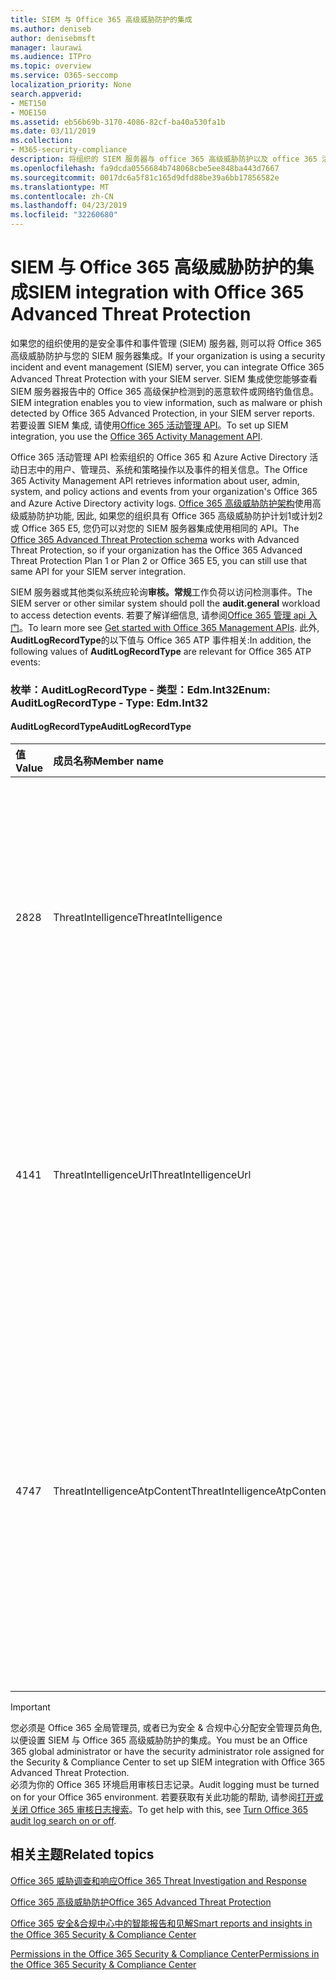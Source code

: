 ```yaml
---
title: SIEM 与 Office 365 高级威胁防护的集成
ms.author: deniseb
author: denisebmsft
manager: laurawi
ms.audience: ITPro
ms.topic: overview
ms.service: O365-seccomp
localization_priority: None
search.appverid:
- MET150
- MOE150
ms.assetid: eb56b69b-3170-4086-82cf-ba40a530fa1b
ms.date: 03/11/2019
ms.collection:
- M365-security-compliance
description: 将组织的 SIEM 服务器与 office 365 高级威胁防护以及 office 365 活动管理 API 中相关的威胁事件集成。
ms.openlocfilehash: fa9dcda0556684b748068cbe5ee848ba443d7667
ms.sourcegitcommit: 0017dc6a5f81c165d9dfd88be39a6bb17856582e
ms.translationtype: MT
ms.contentlocale: zh-CN
ms.lasthandoff: 04/23/2019
ms.locfileid: "32260680"
---
```

# <a name="siem-integration-with-office-365-advanced-threat-protection"></a><span data-ttu-id="a8c58-103">SIEM 与 Office 365 高级威胁防护的集成</span><span class="sxs-lookup"><span data-stu-id="a8c58-103">SIEM integration with Office 365 Advanced Threat Protection</span></span>

<span data-ttu-id="a8c58-104">如果您的组织使用的是安全事件和事件管理 (SIEM) 服务器, 则可以将 Office 365 高级威胁防护与您的 SIEM 服务器集成。</span><span class="sxs-lookup"><span data-stu-id="a8c58-104">If your organization is using a security incident and event management (SIEM) server, you can integrate Office 365 Advanced Threat Protection with your SIEM server.</span></span> <span data-ttu-id="a8c58-105">SIEM 集成使您能够查看 SIEM 服务器报告中的 Office 365 高级保护检测到的恶意软件或网络钓鱼信息。</span><span class="sxs-lookup"><span data-stu-id="a8c58-105">SIEM integration enables you to view information, such as malware or phish detected by Office 365 Advanced Protection, in your SIEM server reports.</span></span> <span data-ttu-id="a8c58-106">若要设置 SIEM 集成, 请使用[Office 365 活动管理 API](https://docs.microsoft.com/office/office-365-management-api/office-365-management-activity-api-reference)。</span><span class="sxs-lookup"><span data-stu-id="a8c58-106">To set up SIEM integration, you use the [Office 365 Activity Management API](https://docs.microsoft.com/office/office-365-management-api/office-365-management-activity-api-reference).</span></span> 

<span data-ttu-id="a8c58-107">Office 365 活动管理 API 检索组织的 Office 365 和 Azure Active Directory 活动日志中的用户、管理员、系统和策略操作以及事件的相关信息。</span><span class="sxs-lookup"><span data-stu-id="a8c58-107">The Office 365 Activity Management API retrieves information about user, admin, system, and policy actions and events from your organization's Office 365 and Azure Active Directory activity logs.</span></span> <span data-ttu-id="a8c58-108">[Office 365 高级威胁防护架构](https://docs.microsoft.com/office/office-365-management-api/office-365-management-activity-api-schema#office-365-advanced-threat-protection-and-threat-intelligence-schema)使用高级威胁防护功能, 因此, 如果您的组织具有 Office 365 高级威胁防护计划1或计划2或 Office 365 E5, 您仍可以对您的 SIEM 服务器集成使用相同的 API。</span><span class="sxs-lookup"><span data-stu-id="a8c58-108">The [Office 365 Advanced Threat Protection schema](https://docs.microsoft.com/office/office-365-management-api/office-365-management-activity-api-schema#office-365-advanced-threat-protection-and-threat-intelligence-schema) works with Advanced Threat Protection, so if your organization has the Office 365 Advanced Threat Protection Plan 1 or Plan 2 or Office 365 E5, you can still use that same API for your SIEM server integration.</span></span> 

<span data-ttu-id="a8c58-109">SIEM 服务器或其他类似系统应轮询**审核。常规**工作负荷以访问检测事件。</span><span class="sxs-lookup"><span data-stu-id="a8c58-109">The SIEM server or other similar system should poll the **audit.general** workload to access detection events.</span></span> <span data-ttu-id="a8c58-110">若要了解详细信息, 请参阅[Office 365 管理 api 入门](https://docs.microsoft.com/office/office-365-management-api/get-started-with-office-365-management-apis)。</span><span class="sxs-lookup"><span data-stu-id="a8c58-110">To learn more see [Get started with Office 365 Management APIs](https://docs.microsoft.com/office/office-365-management-api/get-started-with-office-365-management-apis).</span></span> <span data-ttu-id="a8c58-111">此外, **AuditLogRecordType**的以下值与 Office 365 ATP 事件相关:</span><span class="sxs-lookup"><span data-stu-id="a8c58-111">In addition, the following values of **AuditLogRecordType** are relevant for Office 365 ATP events:</span></span>

### <a name="enum-auditlogrecordtype---type-edmint32"></a><span data-ttu-id="a8c58-112">枚举：AuditLogRecordType - 类型：Edm.Int32</span><span class="sxs-lookup"><span data-stu-id="a8c58-112">Enum: AuditLogRecordType - Type: Edm.Int32</span></span>

#### <a name="auditlogrecordtype"></a><span data-ttu-id="a8c58-113">AuditLogRecordType</span><span class="sxs-lookup"><span data-stu-id="a8c58-113">AuditLogRecordType</span></span>

|<span data-ttu-id="a8c58-114">值</span><span class="sxs-lookup"><span data-stu-id="a8c58-114">Value</span></span>|<span data-ttu-id="a8c58-115">成员名称</span><span class="sxs-lookup"><span data-stu-id="a8c58-115">Member name</span></span>|<span data-ttu-id="a8c58-116">说明</span><span class="sxs-lookup"><span data-stu-id="a8c58-116">Description</span></span>|
|:-----|:-----|:-----|
|<span data-ttu-id="a8c58-117">28</span><span class="sxs-lookup"><span data-stu-id="a8c58-117">28</span></span>|<span data-ttu-id="a8c58-118">ThreatIntelligence</span><span class="sxs-lookup"><span data-stu-id="a8c58-118">ThreatIntelligence</span></span>|<span data-ttu-id="a8c58-119">Exchange Online Protection 和 Office 365 高级威胁防护中的网络钓鱼和恶意软件事件。</span><span class="sxs-lookup"><span data-stu-id="a8c58-119">Phishing and malware events from Exchange Online Protection and Office 365 Advanced Threat Protection.</span></span>|
|<span data-ttu-id="a8c58-120">41</span><span class="sxs-lookup"><span data-stu-id="a8c58-120">41</span></span>|<span data-ttu-id="a8c58-121">ThreatIntelligenceUrl</span><span class="sxs-lookup"><span data-stu-id="a8c58-121">ThreatIntelligenceUrl</span></span>|<span data-ttu-id="a8c58-122">ATP 安全链接从 Office 365 高级威胁防护的阻止时间和阻止覆盖事件。</span><span class="sxs-lookup"><span data-stu-id="a8c58-122">ATP Safe Links time-of-block and block override events from Office 365 Advanced Threat Protection.</span></span>|
|<span data-ttu-id="a8c58-123">47</span><span class="sxs-lookup"><span data-stu-id="a8c58-123">47</span></span>|<span data-ttu-id="a8c58-124">ThreatIntelligenceAtpContent</span><span class="sxs-lookup"><span data-stu-id="a8c58-124">ThreatIntelligenceAtpContent</span></span>|<span data-ttu-id="a8c58-125">Office 365 高级威胁防护中的 SharePoint Online、OneDrive for business 和 Microsoft 团队中的文件的网络钓鱼和恶意软件事件。</span><span class="sxs-lookup"><span data-stu-id="a8c58-125">Phishing and malware events for files in SharePoint Online, OneDrive for Business, and Microsoft Teams from Office 365 Advanced Threat Protection.</span></span>|

> [!IMPORTANT]
> <span data-ttu-id="a8c58-126">您必须是 Office 365 全局管理员, 或者已为安全 & 合规中心分配安全管理员角色, 以便设置 SIEM 与 Office 365 高级威胁防护的集成。</span><span class="sxs-lookup"><span data-stu-id="a8c58-126">You must be an Office 365 global administrator or have the security administrator role assigned for the Security & Compliance Center to set up SIEM integration with Office 365 Advanced Threat Protection.</span></span><br/><span data-ttu-id="a8c58-127">必须为你的 Office 365 环境启用审核日志记录。</span><span class="sxs-lookup"><span data-stu-id="a8c58-127">Audit logging must be turned on for your Office 365 environment.</span></span> <span data-ttu-id="a8c58-128">若要获取有关此功能的帮助, 请参阅[打开或关闭 Office 365 审核日志搜索](turn-audit-log-search-on-or-off.md)。</span><span class="sxs-lookup"><span data-stu-id="a8c58-128">To get help with this, see [Turn Office 365 audit log search on or off](turn-audit-log-search-on-or-off.md).</span></span>

## <a name="related-topics"></a><span data-ttu-id="a8c58-129">相关主题</span><span class="sxs-lookup"><span data-stu-id="a8c58-129">Related topics</span></span>

[<span data-ttu-id="a8c58-130">Office 365 威胁调查和响应</span><span class="sxs-lookup"><span data-stu-id="a8c58-130">Office 365 Threat Investigation and Response</span></span>](office-365-ti.md)

[<span data-ttu-id="a8c58-131">Office 365 高级威胁防护</span><span class="sxs-lookup"><span data-stu-id="a8c58-131">Office 365 Advanced Threat Protection</span></span>](office-365-atp.md)

[<span data-ttu-id="a8c58-132">Office 365 安全&amp;合规中心中的智能报告和见解</span><span class="sxs-lookup"><span data-stu-id="a8c58-132">Smart reports and insights in the Office 365 Security &amp; Compliance Center</span></span>](reports-and-insights-in-security-and-compliance.md)
  
[<span data-ttu-id="a8c58-133">Permissions in the Office 365 Security &amp; Compliance Center</span><span class="sxs-lookup"><span data-stu-id="a8c58-133">Permissions in the Office 365 Security &amp; Compliance Center</span></span>](permissions-in-the-security-and-compliance-center.md)
  
